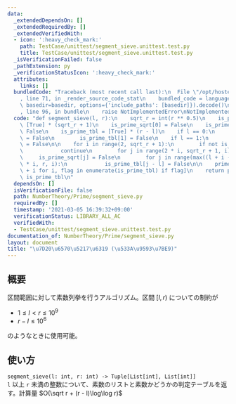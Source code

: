```yaml
---
data:
  _extendedDependsOn: []
  _extendedRequiredBy: []
  _extendedVerifiedWith:
  - icon: ':heavy_check_mark:'
    path: TestCase/unittest/segment_sieve.unittest.test.py
    title: TestCase/unittest/segment_sieve.unittest.test.py
  _isVerificationFailed: false
  _pathExtension: py
  _verificationStatusIcon: ':heavy_check_mark:'
  attributes:
    links: []
  bundledCode: "Traceback (most recent call last):\n  File \"/opt/hostedtoolcache/Python/3.9.6/x64/lib/python3.9/site-packages/onlinejudge_verify/documentation/build.py\"\
    , line 71, in _render_source_code_stat\n    bundled_code = language.bundle(stat.path,\
    \ basedir=basedir, options={'include_paths': [basedir]}).decode()\n  File \"/opt/hostedtoolcache/Python/3.9.6/x64/lib/python3.9/site-packages/onlinejudge_verify/languages/python.py\"\
    , line 96, in bundle\n    raise NotImplementedError\nNotImplementedError\n"
  code: "def segment_sieve(l, r):\n    sqrt_r = int(r ** 0.5)\n    is_prime_sqrt =\
    \ [True] * (sqrt_r + 1)\n    is_prime_sqrt[0] = False\n    is_prime_sqrt[1] =\
    \ False\n    is_prime_tbl = [True] * (r - l)\n    if l == 0:\n        is_prime_tbl[0]\
    \ = False\n        is_prime_tbl[1] = False\n    if l == 1:\n        is_prime_tbl[0]\
    \ = False\n\n    for i in range(2, sqrt_r + 1):\n        if not is_prime_sqrt[i]:\n\
    \            continue\n        for j in range(2 * i, sqrt_r + 1, i):\n       \
    \     is_prime_sqrt[j] = False\n        for j in range(max((l + i - 1) // i, 2)\
    \ * i, r, i):\n            is_prime_tbl[j - l] = False\n\n    prime_list = [l\
    \ + i for i, flag in enumerate(is_prime_tbl) if flag]\n    return prime_list,\
    \ is_prime_tbl\n"
  dependsOn: []
  isVerificationFile: false
  path: NumberTheory/Prime/segment_sieve.py
  requiredBy: []
  timestamp: '2021-03-05 16:39:32+09:00'
  verificationStatus: LIBRARY_ALL_AC
  verifiedWith:
  - TestCase/unittest/segment_sieve.unittest.test.py
documentation_of: NumberTheory/Prime/segment_sieve.py
layout: document
title: "\u7D20\u6570\u5217\u6319 (\u533A\u9593\u7BE9)"
---
```


## 概要
区間範囲に対して素数列挙を行うアルゴリズム。区間 $[l, r)$ についての制約が

* $1 \le l  \lt r \le 10^9$
* $r − l \le 10^6$

のようなときに使用可能。

## 使い方
`segment_sieve(l: int, r: int) -> Tuple[List[int], List[int]]`  
`l` 以上 `r` 未満の整数について、素数のリストと素数かどうかの判定テーブルを返す。計算量 $O(\sqrt r + (r - l)\log\log r)$
